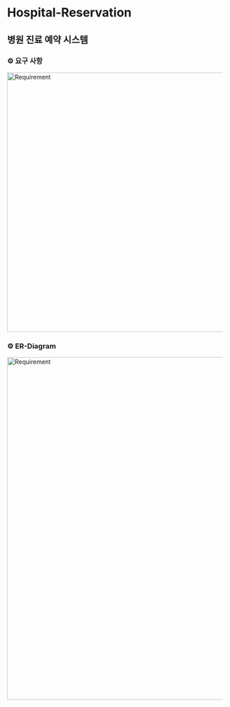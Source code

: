 # Hospital-Reservation
## 병원 진료 예약 시스템

### ⚙️ 요구 사항
<img width="606" alt="Requirement" src="https://user-images.githubusercontent.com/108213846/224554057-14df42b3-bd21-4faa-b487-9eceb3326ac2.png">

### ⚙️ ER-Diagram
<img width="800" alt="Requirement" src="https://user-images.githubusercontent.com/108213846/224554271-de56f70e-38be-47ff-81c6-dbdd92903210.png">
